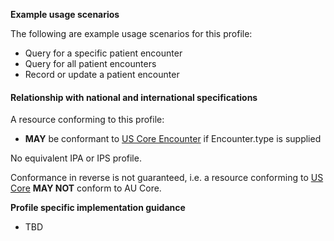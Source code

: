 **Example usage scenarios**

The following are example usage scenarios for this profile:

- Query for a specific patient encounter
- Query for all patient encounters
- Record or update a patient encounter


#### Relationship with national and international specifications

A resource conforming to this profile:
- **MAY** be conformant to [US Core Encounter](http://hl7.org/fhir/us/core/StructureDefinition/us-core-encounter) if Encounter.type is supplied

No equivalent IPA or IPS profile.

Conformance in reverse is not guaranteed, i.e. a resource conforming to [US Core](http://hl7.org/fhir/us/core) **MAY NOT** conform to AU Core.


**Profile specific implementation guidance**

- TBD






